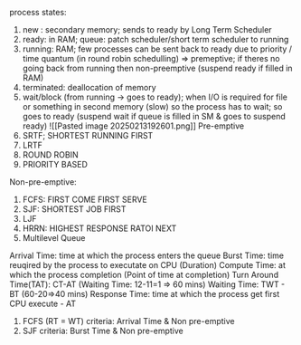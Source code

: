 process states:
1. new : secondary memory; sends to ready by Long Term Scheduler
2. ready: in RAM; queue: patch scheduler/short term scheduler to running
3. running: RAM; few processes can be sent back to ready due to priority / time quantum (in round robin schedulling) => premeptive; if theres no going back from running then non-preemptive (suspend ready if filled in RAM)
4. terminated: deallocation of memory
5. wait/block (from running -> goes to ready); when I/O is required for file or something in second memory (slow) so the process has to wait; so goes to ready (suspend wait if queue is filled in SM & goes to suspend ready)
![[Pasted image 20250213192601.png]]
Pre-emptive
1. SRTF; SHORTEST RUNNING FIRST 
2. LRTF
3. ROUND ROBIN
4. PRIORITY BASED

Non-pre-emptive:
1. FCFS: FIRST COME FIRST SERVE
2. SJF: SHORTEST JOB FIRST
3. LJF
4. HRRN: HIGHEST RESPONSE RATOI NEXT
5. Multilevel Queue

Arrival Time: time at which the process enters the queue
Burst Time: time reuqired by the process to executate on CPU (Duration)
Compute Time: at which the process completion (Point of time at completion)
Turn Around Time(TAT): CT-AT (Waiting Time: 12-11=1 => 60 mins)
Waiting Time: TWT - BT (60-20=>40 mins)
Response Time: time at which the process get first CPU execute - AT

1. FCFS (RT = WT)
criteria: Arrival Time & Non pre-emptive
1. SJF 
criteria: Burst Time & Non pre-emptive